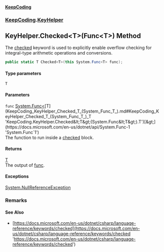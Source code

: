 #### [KeepCoding](index.md 'index')
### [KeepCoding](KeepCoding.md 'KeepCoding').[KeyHelper](KeepCoding_KeyHelper.md 'KeepCoding.KeyHelper')
## KeyHelper.Checked&lt;T&gt;(Func&lt;T&gt;) Method
The [checked](https://docs.microsoft.com/en-us/dotnet/csharp/language-reference/keywords/checked 'https://docs.microsoft.com/en-us/dotnet/csharp/language-reference/keywords/checked') keyword is used to explicitly enable overflow checking for integral-type arithmetic operations and conversions.  
```csharp
public static T Checked<T>(this System.Func<T> func);
```
#### Type parameters
<a name='KeepCoding_KeyHelper_Checked_T_(System_Func_T_)_T'></a>
`T`  
  
#### Parameters
<a name='KeepCoding_KeyHelper_Checked_T_(System_Func_T_)_func'></a>
`func` [System.Func&lt;](https://docs.microsoft.com/en-us/dotnet/api/System.Func-1 'System.Func`1')[T](KeepCoding_KeyHelper_Checked_T_(System_Func_T_).md#KeepCoding_KeyHelper_Checked_T_(System_Func_T_)_T 'KeepCoding.KeyHelper.Checked&lt;T&gt;(System.Func&lt;T&gt;).T')[&gt;](https://docs.microsoft.com/en-us/dotnet/api/System.Func-1 'System.Func`1')  
The function to run inside a [checked](https://docs.microsoft.com/en-us/dotnet/csharp/language-reference/keywords/checked 'https://docs.microsoft.com/en-us/dotnet/csharp/language-reference/keywords/checked') block.
  
#### Returns
[T](KeepCoding_KeyHelper_Checked_T_(System_Func_T_).md#KeepCoding_KeyHelper_Checked_T_(System_Func_T_)_T 'KeepCoding.KeyHelper.Checked&lt;T&gt;(System.Func&lt;T&gt;).T')  
The output of [func](KeepCoding_KeyHelper_Checked_T_(System_Func_T_).md#KeepCoding_KeyHelper_Checked_T_(System_Func_T_)_func 'KeepCoding.KeyHelper.Checked&lt;T&gt;(System.Func&lt;T&gt;).func').
#### Exceptions
[System.NullReferenceException](https://docs.microsoft.com/en-us/dotnet/api/System.NullReferenceException 'System.NullReferenceException')  
### Remarks
#### See Also
- [https://docs.microsoft.com/en-us/dotnet/csharp/language-reference/keywords/checked](https://docs.microsoft.com/en-us/dotnet/csharp/language-reference/keywords/checked 'https://docs.microsoft.com/en-us/dotnet/csharp/language-reference/keywords/checked')
